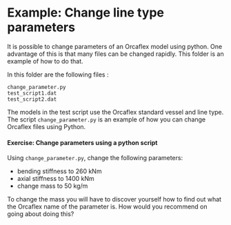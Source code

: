# Example: Change line type parameters

It is possible to change parameters of an Orcaflex model using python. One advantage of this is that many files can be changed rapidly. This folder is an example of how to do that.

In this folder are the following files :

```
change_parameter.py
test_script1.dat
test_script2.dat
```

The models in the test script use the Orcaflex standard vessel and line type.
The script `change_parameter.py` is an example of how you can change Orcaflex files using Python.

#### Exercise: Change parameters using a python script
Using `change_parameter.py`, change the following parameters:

- bending stiffness to 260 kNm
- axial stiffness to 1400 kNm
- change mass to 50 kg/m

To change the mass you will have to discover yourself how to find out what the Orcaflex name of the parameter is. How would you recommend on going about doing this?
